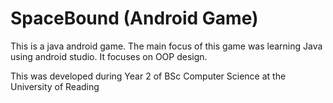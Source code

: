 # SpaceBound (Android Game)

This is a java android game. The main focus of this game was learning Java using android studio. It focuses on OOP design. <br>

This was developed during Year 2 of BSc Computer Science at the University of Reading

